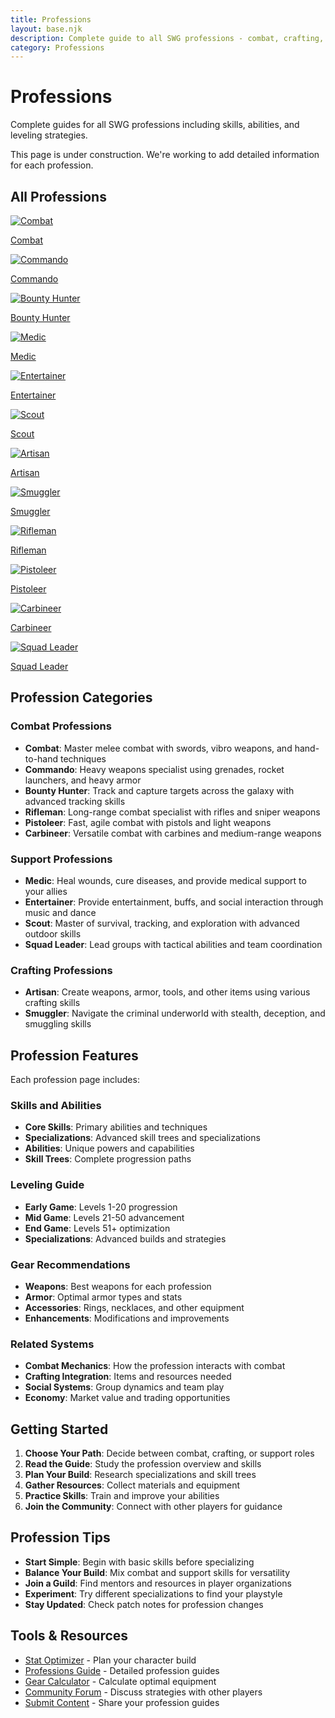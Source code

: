 ```yaml
---
title: Professions
layout: base.njk
description: Complete guide to all SWG professions - combat, crafting, entertainment, and more
category: Professions
---
```


# Professions

Complete guides for all SWG professions including skills, abilities, and leveling strategies.

<div class="construction-notice">
This page is under construction. We're working to add detailed information for each profession.
</div>

## All Professions

<div class="grid grid-cols-2 md:grid-cols-3 lg:grid-cols-4 gap-4">
  <a href="/database/professions/combat/" class="card">
    <img src="/images/professions/combat.png" alt="Combat" />
    <p>Combat</p>
  </a>
  <a href="/database/professions/commando/" class="card">
    <img src="/images/professions/commando.png" alt="Commando" />
    <p>Commando</p>
  </a>
  <a href="/database/professions/bounty-hunter/" class="card">
    <img src="/images/professions/bounty_hunter.png" alt="Bounty Hunter" />
    <p>Bounty Hunter</p>
  </a>
  <a href="/database/professions/medic/" class="card">
    <img src="/images/professions/medic.png" alt="Medic" />
    <p>Medic</p>
  </a>
  <a href="/database/professions/entertainer/" class="card">
    <img src="/images/professions/entertainer.png" alt="Entertainer" />
    <p>Entertainer</p>
  </a>
  <a href="/database/professions/scout/" class="card">
    <img src="/images/professions/scout.png" alt="Scout" />
    <p>Scout</p>
  </a>
  <a href="/database/professions/artisan/" class="card">
    <img src="/images/professions/artisan.png" alt="Artisan" />
    <p>Artisan</p>
  </a>
  <a href="/database/professions/smuggler/" class="card">
    <img src="/images/professions/smuggler.png" alt="Smuggler" />
    <p>Smuggler</p>
  </a>
  <a href="/database/professions/rifleman/" class="card">
    <img src="/images/professions/rifleman.png" alt="Rifleman" />
    <p>Rifleman</p>
  </a>
  <a href="/database/professions/pistoleer/" class="card">
    <img src="/images/professions/pistoleer.png" alt="Pistoleer" />
    <p>Pistoleer</p>
  </a>
  <a href="/database/professions/carbineer/" class="card">
    <img src="/images/professions/carbineer.png" alt="Carbineer" />
    <p>Carbineer</p>
  </a>
  <a href="/database/professions/squad-leader/" class="card">
    <img src="/images/professions/squad_leader.png" alt="Squad Leader" />
    <p>Squad Leader</p>
  </a>
</div>

## Profession Categories

### Combat Professions
- **Combat**: Master melee combat with swords, vibro weapons, and hand-to-hand techniques
- **Commando**: Heavy weapons specialist using grenades, rocket launchers, and heavy armor
- **Bounty Hunter**: Track and capture targets across the galaxy with advanced tracking skills
- **Rifleman**: Long-range combat specialist with rifles and sniper weapons
- **Pistoleer**: Fast, agile combat with pistols and light weapons
- **Carbineer**: Versatile combat with carbines and medium-range weapons

### Support Professions
- **Medic**: Heal wounds, cure diseases, and provide medical support to your allies
- **Entertainer**: Provide entertainment, buffs, and social interaction through music and dance
- **Scout**: Master of survival, tracking, and exploration with advanced outdoor skills
- **Squad Leader**: Lead groups with tactical abilities and team coordination

### Crafting Professions
- **Artisan**: Create weapons, armor, tools, and other items using various crafting skills
- **Smuggler**: Navigate the criminal underworld with stealth, deception, and smuggling skills

## Profession Features

Each profession page includes:

### Skills and Abilities
- **Core Skills**: Primary abilities and techniques
- **Specializations**: Advanced skill trees and specializations
- **Abilities**: Unique powers and capabilities
- **Skill Trees**: Complete progression paths

### Leveling Guide
- **Early Game**: Levels 1-20 progression
- **Mid Game**: Levels 21-50 advancement
- **End Game**: Levels 51+ optimization
- **Specializations**: Advanced builds and strategies

### Gear Recommendations
- **Weapons**: Best weapons for each profession
- **Armor**: Optimal armor types and stats
- **Accessories**: Rings, necklaces, and other equipment
- **Enhancements**: Modifications and improvements

### Related Systems
- **Combat Mechanics**: How the profession interacts with combat
- **Crafting Integration**: Items and resources needed
- **Social Systems**: Group dynamics and team play
- **Economy**: Market value and trading opportunities

## Getting Started

1. **Choose Your Path**: Decide between combat, crafting, or support roles
2. **Read the Guide**: Study the profession overview and skills
3. **Plan Your Build**: Research specializations and skill trees
4. **Gather Resources**: Collect materials and equipment
5. **Practice Skills**: Train and improve your abilities
6. **Join the Community**: Connect with other players for guidance

## Profession Tips

- **Start Simple**: Begin with basic skills before specializing
- **Balance Your Build**: Mix combat and support skills for versatility
- **Join a Guild**: Find mentors and resources in player organizations
- **Experiment**: Try different specializations to find your playstyle
- **Stay Updated**: Check patch notes for profession changes

## Tools & Resources

- [Stat Optimizer](/pages/stat-optimizer/) - Plan your character build
- [Professions Guide](/tools/professions-guide/) - Detailed profession guides
- [Gear Calculator](/tools/gear-calculator/) - Calculate optimal equipment
- [Community Forum](/pages/forum/) - Discuss strategies with other players
- [Submit Content](/pages/submit-content/) - Share your profession guides 